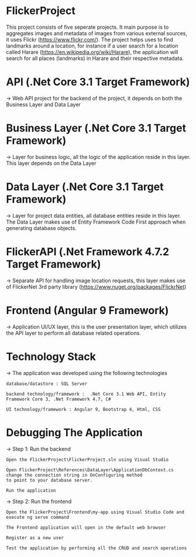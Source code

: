 # FlickerProject
This project consists of five seperate projects. It main purpose is to aggregates images and metadata of images from various external sources, 
it uses Flickr (https://www.flickr.com/).
    The project helps uses to find landmarks around a location, for instance if a user search for a location called Harare (https://en.wikipedia.org/wiki/Harare), the application
    will search for all places (landmarks) in Harare and their respective metadata. 

# API (.Net Core 3.1 Target Framework)
-> Web API project for the backend of the project, it depends on both the Business Layer and Data Layer

# Business Layer (.Net Core 3.1 Target Framework)
-> Layer for business logic, all the logic of the application reside in this layer. This layer depends on the Data Layer

# Data Layer (.Net Core 3.1 Target Framework)
-> Layer for project data entities, all database entities reside in this layer. The Data Layer makes use of Entity Framework Code First approach
   when generating database objects.

# FlickerAPI (.Net Framework 4.7.2 Target Framework)
-> Separate API for handling image location requests, this layer makes use of FlickerNet 3rd party library (https://www.nuget.org/packages/FlickrNet)

# Frontend (Angular 9 Framework)
-> Application UI/UX layer, this is the user presentation layer, which utilizes the API layer to perform all database related operations.

# Technology Stack
-> The application was developed using the following technologies

    database/datastore : SQL Server
    
    backend technology/framework :  .Net Core 3.1 Web API, Entity Framework Core 3, .Net Framework 4.7, C#
    
    UI technology/framework : Angular 9, Bootstrap 4, Html, CSS

# Debugging The Application

-> Step 1: Run the backend

    Open the FlickerProject\FlickerProject.sln using Visual Studio
    
    Open FlickerProject\References\DataLayer\ApplicationDbContext.cs change the connection string in OnConfiguring method
    to point to your database server.
   
    Run the application

-> Step 2: Run the frontend

    Open the FlickerProject\Frontend\my-app using Visual Studio Code and execute ng serve command
    
    The Frontend application will open in the default web browser
    
    Register as a new user
    
    Test the application by performing all the CRUD and search operations 

